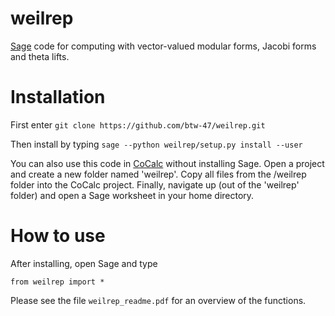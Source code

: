 # weilrep

[Sage](https://www.sagemath.org) code for computing with vector-valued modular forms, Jacobi forms and theta lifts.

# Installation

First enter `git clone https://github.com/btw-47/weilrep.git`

Then install by typing `sage --python weilrep/setup.py install --user`

You can also use this code in [CoCalc](https://cocalc.com/) without installing Sage. Open a project and create a new folder named 'weilrep'. Copy all files from the /weilrep folder into the CoCalc project. Finally, navigate up (out of the 'weilrep' folder) and open a Sage worksheet in your home directory.

# How to use

After installing, open Sage and type

`from weilrep import *`

Please see the file `weilrep_readme.pdf` for an overview of the functions.
